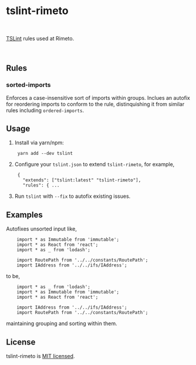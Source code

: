 # tslint-rimeto

<br>

[TSLint](https://palantir.github.io/tslint/) rules used at Rimeto.

<br>

## Rules

### sorted-imports

Enforces a case-insensitive sort of imports within groups. Inclues an autofix for reordering imports to conform to the rule, distinquishing it from similar rules including `ordered-imports`.

## Usage

1) Install via yarn/npm: 

        yarn add --dev tslint

2) Configure your `tslint.json`  to extend `tslint-rimeto`, for example, 

        {
          "extends": ["tslint:latest" "tslint-rimeto"],
          "rules": { ...

3) Run `tslint` with `--fix` to autofix existing issues.

## Examples

Autofixes unsorted input like,
        
        import * as Immutable from 'immutable';	
        import * as React from 'react';	
        import * as _ from 'lodash';	

        import RoutePath from '../../constants/RoutePath';
        import IAddress from '../../ifs/IAddress';

to be,

        import * as _ from 'lodash';
        import * as Immutable from 'immutable';
        import * as React from 'react';

        import IAddress from '../../ifs/IAddress';
        import RoutePath from '../../constants/RoutePath';

maintaining grouping and sorting within them.


## License

tslint-rimeto is [MIT licensed](./LICENSE).
